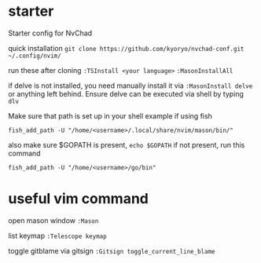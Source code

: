 # starter
Starter config for NvChad

quick installation
`git clone https://github.com/kyoryo/nvchad-conf.git ~/.config/nvim/`

run these after cloning
`:TSInstall <your language>`
`:MasonInstallAll`

if delve is not installed, you need manually install it via
`:MasonInstall delve` or anything left behind. Ensure delve can be executed via shell by typing `dlv`

Make sure that path is set up in your shell
example if using fish
```
fish_add_path -U "/home/<username>/.local/share/nvim/mason/bin/"
```

also make sure $GOPATH is present,
`echo $GOPATH`
if not present, run this command
```
fish_add_path -U "/home/<username>/go/bin"
```

# useful vim command
open mason window
`:Mason`

list keymap
`:Telescope keymap`

toggle gitblame via gitsign
`:Gitsign toggle_current_line_blame`
